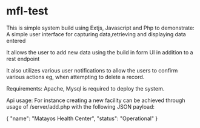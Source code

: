 # mfl-test
This is simple system build using Extjs, Javascript and Php to demonstrate:
A simple user interface for capturing data,retrieving and displaying data entered

It allows the user to add new data using the build in form UI in addition to a rest endpoint 

It also utilizes various user notifications to allow the users to confirm various actions eg, when attempting
to delete a record.

Requirements:
Apache, Mysql is required to deploy the system.

Api usage:
For instance creating a new facility can be achieved through usage of
/server/add.php with the following JSON payload:

{
"name": "Matayos Health Center",
"status": "Operational"
}
